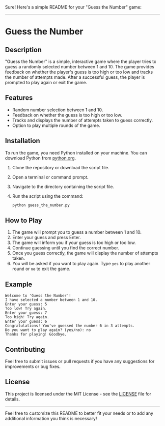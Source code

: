 Sure! Here's a simple README for your "Guess the Number" game:

---

# Guess the Number

## Description

"Guess the Number" is a simple, interactive game where the player tries to guess a randomly selected number between 1 and 10. The game provides feedback on whether the player's guess is too high or too low and tracks the number of attempts made. After a successful guess, the player is prompted to play again or exit the game.

## Features

- Random number selection between 1 and 10.
- Feedback on whether the guess is too high or too low.
- Tracks and displays the number of attempts taken to guess correctly.
- Option to play multiple rounds of the game.

## Installation

To run the game, you need Python installed on your machine. You can download Python from [python.org](https://www.python.org/).

1. Clone the repository or download the script file.
2. Open a terminal or command prompt.
3. Navigate to the directory containing the script file.
4. Run the script using the command:

    ```bash
    python guess_the_number.py
    ```

## How to Play

1. The game will prompt you to guess a number between 1 and 10.
2. Enter your guess and press Enter.
3. The game will inform you if your guess is too high or too low.
4. Continue guessing until you find the correct number.
5. Once you guess correctly, the game will display the number of attempts taken.
6. You will be asked if you want to play again. Type `yes` to play another round or `no` to exit the game.

## Example

```
Welcome to 'Guess the Number'!
I have selected a number between 1 and 10.
Enter your guess: 5
Too low! Try again.
Enter your guess: 7
Too high! Try again.
Enter your guess: 6
Congratulations! You've guessed the number 6 in 3 attempts.
Do you want to play again? (yes/no): no
Thanks for playing! Goodbye.
```

## Contributing

Feel free to submit issues or pull requests if you have any suggestions for improvements or bug fixes.

## License

This project is licensed under the MIT License - see the [LICENSE](LICENSE) file for details.

---

Feel free to customize this README to better fit your needs or to add any additional information you think is necessary!
